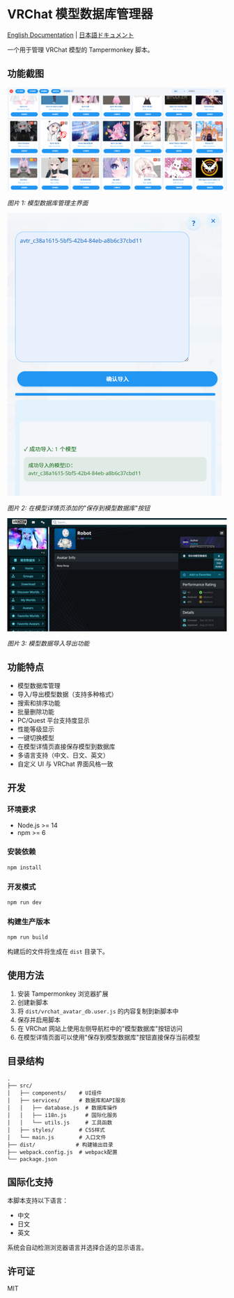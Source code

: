 # VRChat 模型数据库管理器

[English Documentation](README.md) | [日本語ドキュメント](README-jp.md)

一个用于管理 VRChat 模型的 Tampermonkey 脚本。

## 功能截图

![模型数据库主界面](img/1.png)

*图片 1: 模型数据库管理主界面*

![模型详情页保存按钮](img/2.png)

*图片 2: 在模型详情页添加的"保存到模型数据库"按钮*

![导入导出功能](img/3.png)

*图片 3: 模型数据导入导出功能*

## 功能特点

- 模型数据库管理
- 导入/导出模型数据（支持多种格式）
- 搜索和排序功能
- 批量删除功能
- PC/Quest 平台支持度显示
- 性能等级显示
- 一键切换模型
- 在模型详情页直接保存模型到数据库
- 多语言支持（中文、日文、英文）
- 自定义 UI 与 VRChat 界面风格一致

## 开发

### 环境要求

- Node.js >= 14
- npm >= 6

### 安装依赖

```bash
npm install
```

### 开发模式

```bash
npm run dev
```

### 构建生产版本

```bash
npm run build
```

构建后的文件将生成在 `dist` 目录下。

## 使用方法

1. 安装 Tampermonkey 浏览器扩展
2. 创建新脚本
3. 将 `dist/vrchat_avatar_db.user.js` 的内容复制到新脚本中
4. 保存并启用脚本
5. 在 VRChat 网站上使用左侧导航栏中的"模型数据库"按钮访问
6. 在模型详情页面可以使用"保存到模型数据库"按钮直接保存当前模型

## 目录结构

```
.
├── src/
│   ├── components/    # UI组件
│   ├── services/      # 数据库和API服务
│   │   ├── database.js  # 数据库操作
│   │   ├── i18n.js      # 国际化服务
│   │   └── utils.js     # 工具函数
│   ├── styles/        # CSS样式
│   └── main.js        # 入口文件
├── dist/             # 构建输出目录
├── webpack.config.js  # webpack配置
└── package.json
```

## 国际化支持

本脚本支持以下语言：

- 中文
- 日文
- 英文

系统会自动检测浏览器语言并选择合适的显示语言。

## 许可证

MIT 